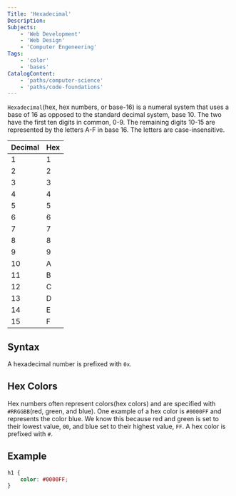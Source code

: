 ```yaml
---
Title: 'Hexadecimal'
Description: 
Subjects: 
    - 'Web Development'
    - 'Web Design'
    - 'Computer Engeneering'
Tags:
    - 'color'
    - 'bases'
CatalogContent:
    - 'paths/computer-science'
    - 'paths/code-foundations'
---
```



`Hexadecimal`(hex, hex numbers, or base-16) is a numeral system that uses a base of 16 as opposed to the standard decimal system, base 10. The two have the first ten digits in common, 0-9. The remaining digits 10-15 are represented by the letters A-F in base 16. The letters are case-insensitive. 

| Decimal   | Hex       |
|---------- |-----------|
|     1     |     1     |    
|     2     |     2     |
|     3     |     3     |
|     4     |     4     |
|     5     |     5     |
|     6     |     6     |
|     7     |     7     |
|     8     |     8     |
|     9     |     9     |
|    10     |     A     |
|    11     |     B     |
|    12     |     C     |
|    13     |     D     |
|    14     |     E     |
|    15     |     F     |

## Syntax
A hexadecimal number is prefixed with `0x`.


## Hex Colors
Hex numbers often represent colors(hex colors) and are specified with `#RRGGBB`(red, green, and blue). One example of a hex color is `#0000FF` and represents the color blue. We know this because red and green is set to their lowest value, `00`, and blue set to their highest value, `FF`. A hex color is prefixed with `#`.

## Example

```css
h1 {
    color: #0000FF;
}
```
